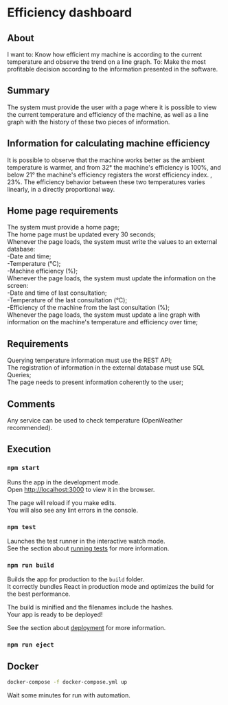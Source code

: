 # Efficiency dashboard

## About

I want to: Know how efficient my machine is according to the current temperature and observe the trend on a line graph.
To: Make the most profitable decision according to the information presented in the software.

## Summary

The system must provide the user with a page where it is possible to view the current temperature and efficiency of the machine, as well as a line graph with the history of these two pieces of information.

## Information for calculating machine efficiency

It is possible to observe that the machine works better as the ambient temperature is warmer, and from 32° the machine's efficiency is 100%, and below 21° the machine's efficiency registers the worst efficiency index. , 23%. The efficiency behavior between these two temperatures varies linearly, in a directly proportional way.

## Home page requirements

The system must provide a home page;  
The home page must be updated every 30 seconds;  
Whenever the page loads, the system must write the values ​​to an external database:  
-Date and time;  
-Temperature (°C);  
-Machine efficiency (%);  
Whenever the page loads, the system must update the information on the screen:  
-Date and time of last consultation;  
-Temperature of the last consultation (°C);  
-Efficiency of the machine from the last consultation (%);  
Whenever the page loads, the system must update a line graph with information on the machine's temperature and efficiency over time;  

## Requirements

Querying temperature information must use the REST API;  
The registration of information in the external database must use SQL Queries;  
The page needs to present information coherently to the user;  

## Comments

Any service can be used to check temperature (OpenWeather recommended).

## Execution

### `npm start`

Runs the app in the development mode.\
Open [http://localhost:3000](http://localhost:3000) to view it in the browser.

The page will reload if you make edits.\
You will also see any lint errors in the console.

### `npm test`

Launches the test runner in the interactive watch mode.\
See the section about [running tests](https://facebook.github.io/create-react-app/docs/running-tests) for more information.

### `npm run build`

Builds the app for production to the `build` folder.\
It correctly bundles React in production mode and optimizes the build for the best performance.

The build is minified and the filenames include the hashes.\
Your app is ready to be deployed!

See the section about [deployment](https://facebook.github.io/create-react-app/docs/deployment) for more information.

### `npm run eject`

## Docker

```bash
docker-compose -f docker-compose.yml up
```

Wait some minutes for run with automation.
